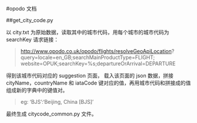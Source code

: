 #opodo 文档

##get_city_code.py

以 city.txt 为原始数据，读取其中的城市代码，用每个城市的城市代码为 searchKey 请求链接：
> http://www.opodo.co.uk/opodo/flights/resolveGeoApiLocation?
>query=locale=en_GB;searchMainProductType=FLIGHT;
website=OPUK;searchKey=%s;departureOrArrival=DEPARTURE

得到该城市代码对应的 suggestion 页面， 载入该页面的 json 数据，拼接 cityName，countryName 和 iataCode 键对应的值，再用城市代码和拼接成的值组成新的字典中的键值对。

>eg:	‘BJS’:‘Beijing, China [BJS]’

最终生成 citycode_common.py 文件。



